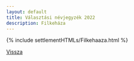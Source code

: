 ```yaml
---
layout: default
title: Választási névjegyzék 2022
description: Filkeháza
---
```


{% include settlementHTMLs/Filkehaaza.html %}

[Vissza](./)